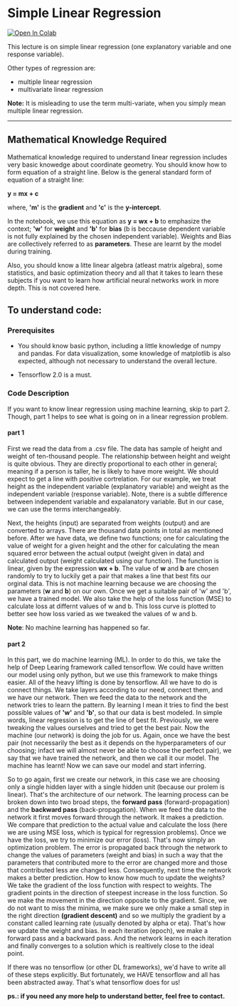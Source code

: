 # Simple Linear Regression

[![Open In Colab](https://colab.research.google.com/assets/colab-badge.svg)](https://colab.research.google.com/github/FaizanHassanSiddiqui/Deep-Learning/blob/master/Lecture1/Class1%20(simple%20linear%20regression).ipynb)

This lecture is on simple linear regression (one explanatory variable and one response variable). 

Other types of regression are:
* multiple linear regression
* multivariate linear regression

**Note:** It is misleading to use the term multi-variate, when you simply mean multiple linear regression.

***

## Mathematical Knowledge Required

Mathematical knowledge required to understand linear regression includes very basic knowedge about coordinate geometry. You should know how to form equation of a straight line. Below is the general standard form of equation of a straight line:

**y = mx + c**

where, **'m'** is the **gradient** and **'c'** is the **y-intercept**.

In the notebook, we use this equation as **y = wx + b** to emphasize the context; **'w'** for **weight** and **'b'** for **bias** (b is beccause dependent variable is not fully explained by the chosen independent variable). Weights and Bias are collectively referred to as **parameters**.  These are learnt by the model during training.

Also, you should know a litte linear algebra (atleast matrix algebra), some statistics, and basic optimization theory and all that it takes to learn these subjects if you want to learn how artificial neural networks work in more depth. This is not covered here.  


## To understand code:

### Prerequisites

* You should know basic python, including a little knowledge of numpy and pandas. For data visualization, some knowledge of matplotlib is also expected, although not necessary to understand the overall lecture.

* Tensorflow 2.0 is a must. 

### Code Description

If you want to know linear regression using machine learning, skip to part 2. Though, part 1 helps to see what is going on in a linear regression problem. 

#### part 1
First we read the data from a .csv file. The data has sample of height and weight of ten-thousand people. The relationship between height and weight is quite obvious. They are directly proportional to each other in general; meaning if a person is taller, he is likely to have more weight. We should expect to get a line with positive cortrelation. For our example, we treat height as the independent variable (explanatory variable) and weight as the independent variable (response variable). Note, there is a subtle difference between independent variable and expalanatory variable. But in our case, we can use the terms interchangeably. 

Next, the heights (input) are separated from weights (output) and are converted to arrays. There are thousand data points in total as mentioned before. After we have data, we define two functions; one for calculating the value of weight for a given height and the other for calculating the mean squared error between the actual output (weight given in data) and calculated output (weight calculated using our function). The function is linear, given by the expression **wx + b**. The value of **w** and **b** are chosen randomly to try to luckily get a pair that makes a line that best fits our orginal data. This is not machine learning because we are choosing the parameters (**w** and **b**) on our own. Once we get a suitable pair of 'w' and 'b', we have a trained model. We also take the help of the loss function (MSE) to calculate loss at differnt values of w and b. This loss curve is plotted to better see how loss varied as we tweaked the values of w and b. 

**Note**: No machine learning has happened so far. 

#### part 2
In this part, we do machine learning (ML). In order to do this, we take the help of Deep Learing framework called tensorflow. We could have written our model using only python, but we use this framework to make things easier. All of the heavy lifting is done by tensorflow. All we have to do is connect things. We take layers according to our need, connect them, and we have our network. Then we feed the data to the network and the network tries to learn the pattern. By learning I mean it tries to find the best possible values of **'w'** and **'b'**, so that our data is best modeled. In simple words, linear regression is to get the line of best fit. Previously, we were tweaking the values ourselves and tried to get the best pair. Now the machine (our network) is doing the job for us. Again, once we have the best pair (not necessarily the best as it depends on the hyperparameters of our choosing; infact we will almost never be able to choose the perfect pair), we say that we have trained the network, and then we call it our model. The machine has learnt! Now we can save our model and start inferring. 

So to go again, first we create our network, in this case we are choosing only a single hidden layer with a single hidden unit (because our prolem is linear). That's the architecture of our network. The learning process can be broken down into two broad steps, the **forward pass** (forward-propagation) and the **backward pass** (back-propagation). When we feed the data to the network it first moves forward through the network. It makes a prediction. We compare that prediction to the actual value and calculate the loss (here we are using MSE loss, which is typical for regression problems). Once we have the loss, we try to minimize our error (loss). That's now simply an optimization problem. The error is propagated back through the network to change the values of parameters (weight and bias) in such a way that the parameters that contributed more to the error are changed more and those that contributed less are changed less. Consequently, next time the network makes a better prediction. How to know how much to update the weights? We take the gradient of the loss function with respect to weights. The gradient points in the direction of steepest increase in the loss function. So we make the movement in the direction opposite to the gradient. Since, we do not want to miss the minima, we make sure we only make a small step in the right direction **(gradient descent)** and so we multiply the gradient by a constant called learning rate (usually denoted by alpha or eta). That's how we update the weight and bias. In each iteration (epoch), we make a forward pass and a backward pass. And the network learns in each iteration and finally converges to a solution which is realtively close to the ideal point.    

If there was no tensorflow (or other DL frameworks), we'd have to write all of these steps explicitly. But fortunately, we HAVE tensorflow and all has been abstracted away. That's what tensorflow does for us!



**ps.: if you need any more help to understand better, feel free to contact.**
